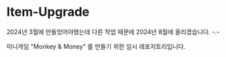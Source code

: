 # Item-Upgrade
2024년 3월에 만들었어야했는데 다른 작업 때문에 2024년 8월에 올리겠습니다.
-.-

미니게임 "Monkey & Money" 를 만들기 위한 임시 레포지토리입니다.
